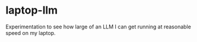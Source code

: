 # laptop-llm
Experimentation to see how large of an LLM I can get running at reasonable speed on my laptop.
